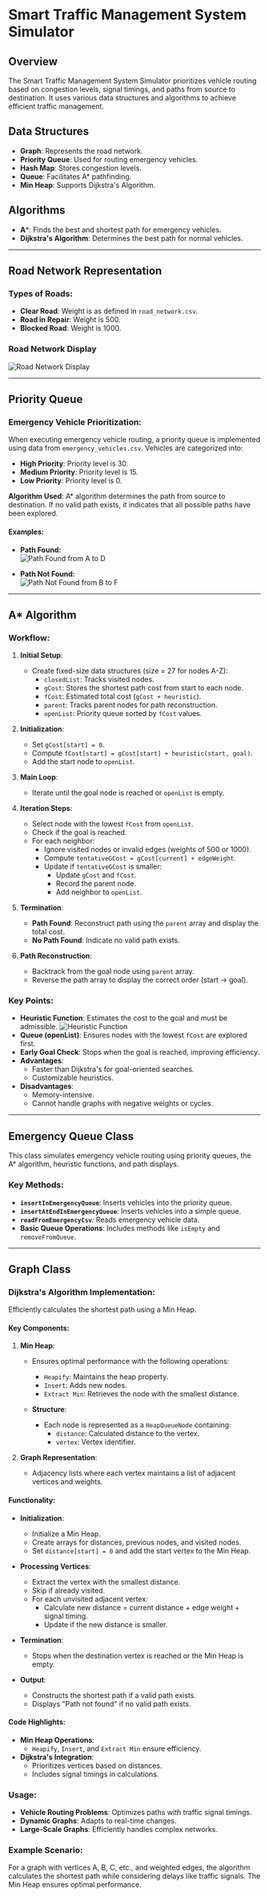 # Smart Traffic Management System Simulator

## Overview
The Smart Traffic Management System Simulator prioritizes vehicle routing based on congestion levels, signal timings, and paths from source to destination. It uses various data structures and algorithms to achieve efficient traffic management.

## Data Structures
- **Graph**: Represents the road network.
- **Priority Queue**: Used for routing emergency vehicles.
- **Hash Map**: Stores congestion levels.
- **Queue**: Facilitates A* pathfinding.
- **Min Heap**: Supports Dijkstra's Algorithm.

## Algorithms
- **A***: Finds the best and shortest path for emergency vehicles.
- **Dijkstra's Algorithm**: Determines the best path for normal vehicles.

---

## Road Network Representation
### Types of Roads:
- **Clear Road**: Weight is as defined in `road_network.csv`.
- **Road in Repair**: Weight is 500.
- **Blocked Road**: Weight is 1000.

### Road Network Display
![Road Network Display](images/roadNetworkDisplay.png)

---

## Priority Queue
### Emergency Vehicle Prioritization:
When executing emergency vehicle routing, a priority queue is implemented using data from `emergency_vehicles.csv`. Vehicles are categorized into:
- **High Priority**: Priority level is 30.
- **Medium Priority**: Priority level is 15.
- **Low Priority**: Priority level is 0.

**Algorithm Used**: A* algorithm determines the path from source to destination. If no valid path exists, it indicates that all possible paths have been explored.

#### Examples:
- **Path Found:**  
  ![Path Found from A to D](images/pathFound.png)

- **Path Not Found:**  
  ![Path Not Found from B to F](images/pathNotFound.png)

---

## A* Algorithm
### Workflow:
1. **Initial Setup**:
   - Create fixed-size data structures (size = 27 for nodes A-Z):
     - `closedList`: Tracks visited nodes.
     - `gCost`: Stores the shortest path cost from start to each node.
     - `fCost`: Estimated total cost (`gCost + heuristic`).
     - `parent`: Tracks parent nodes for path reconstruction.
     - `openList`: Priority queue sorted by `fCost` values.

2. **Initialization**:
   - Set `gCost[start] = 0`.
   - Compute `fCost[start] = gCost[start] + heuristic(start, goal)`.
   - Add the start node to `openList`.

3. **Main Loop**:
   - Iterate until the goal node is reached or `openList` is empty.

4. **Iteration Steps**:
   - Select node with the lowest `fCost` from `openList`.
   - Check if the goal is reached.
   - For each neighbor:
     - Ignore visited nodes or invalid edges (weights of 500 or 1000).
     - Compute `tentativeGCost = gCost[current] + edgeWeight`.
     - Update if `tentativeGCost` is smaller:
       - Update `gCost` and `fCost`.
       - Record the parent node.
       - Add neighbor to `openList`.

5. **Termination**:
   - **Path Found**: Reconstruct path using the `parent` array and display the total cost.
   - **No Path Found**: Indicate no valid path exists.

6. **Path Reconstruction**:
   - Backtrack from the goal node using `parent` array.
   - Reverse the path array to display the correct order (start → goal).

### Key Points:
- **Heuristic Function**: Estimates the cost to the goal and must be admissible.
  ![Heuristic Function](images/heuristicFunction.png)
- **Queue (openList)**: Ensures nodes with the lowest `fCost` are explored first.
- **Early Goal Check**: Stops when the goal is reached, improving efficiency.
- **Advantages**:
  - Faster than Dijkstra's for goal-oriented searches.
  - Customizable heuristics.
- **Disadvantages**:
  - Memory-intensive.
  - Cannot handle graphs with negative weights or cycles.

---

## Emergency Queue Class
This class simulates emergency vehicle routing using priority queues, the A* algorithm, heuristic functions, and path displays. 

### Key Methods:
- **`insertInEmergencyQueue`**: Inserts vehicles into the priority queue.
- **`insertAtEndInEmergencyQueue`**: Inserts vehicles into a simple queue.
- **`readFromEmergencyCsv`**: Reads emergency vehicle data.
- **Basic Queue Operations**: Includes methods like `isEmpty` and `removeFromQueue`.

---

## Graph Class
### Dijkstra's Algorithm Implementation:
Efficiently calculates the shortest path using a Min Heap.

#### Key Components:
1. **Min Heap**:
   - Ensures optimal performance with the following operations:
     - `Heapify`: Maintains the heap property.
     - `Insert`: Adds new nodes.
     - `Extract Min`: Retrieves the node with the smallest distance.

   - **Structure**:
     - Each node is represented as a `HeapQueueNode` containing:
       - `distance`: Calculated distance to the vertex.
       - `vertex`: Vertex identifier.

2. **Graph Representation**:
   - Adjacency lists where each vertex maintains a list of adjacent vertices and weights.

#### Functionality:
- **Initialization**:
  - Initialize a Min Heap.
  - Create arrays for distances, previous nodes, and visited nodes.
  - Set `distance[start] = 0` and add the start vertex to the Min Heap.

- **Processing Vertices**:
  - Extract the vertex with the smallest distance.
  - Skip if already visited.
  - For each unvisited adjacent vertex:
    - Calculate new distance = current distance + edge weight + signal timing.
    - Update if the new distance is smaller.

- **Termination**:
  - Stops when the destination vertex is reached or the Min Heap is empty.

- **Output**:
  - Constructs the shortest path if a valid path exists.
  - Displays "Path not found" if no valid path exists.

#### Code Highlights:
- **Min Heap Operations**:
  - `Heapify`, `Insert`, and `Extract Min` ensure efficiency.
- **Dijkstra's Integration**:
  - Prioritizes vertices based on distances.
  - Includes signal timings in calculations.

### Usage:
- **Vehicle Routing Problems**: Optimizes paths with traffic signal timings.
- **Dynamic Graphs**: Adapts to real-time changes.
- **Large-Scale Graphs**: Efficiently handles complex networks.

### Example Scenario:
For a graph with vertices A, B, C, etc., and weighted edges, the algorithm calculates the shortest path while considering delays like traffic signals. The Min Heap ensures optimal performance.
